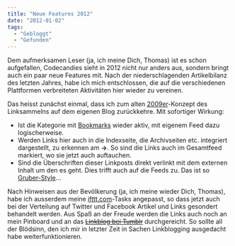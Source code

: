 ```yaml
---
title: "Neue Features 2012"
date: "2012-01-02"
tags:
  - "Gebloggt"
  - "Gefunden"
---
```


Dem aufmerksamen Leser (ja, ich meine Dich, Thomas) ist es schon aufgefallen, Codecandies sieht in 2012 nicht nur anders aus, sondern bringt auch ein paar neue Features mit. Nach der niederschlagenden Artikelbilanz des letzten Jahres, habe ich mich entschlossen, die auf die verschiedenen Plattformen verbreiteten Aktivitäten hier wieder zu vereinen.

Das heisst zunächst einmal, dass ich zum alten [2009er](/codecandies/2009/08/05/delicious-com/)-Konzept des Linksammelns auf dem eigenen Blog zurückkehre. Mit sofortiger Wirkung:

- Ist die Kategorie mit [Bookmarks](/themen/thema/gelinkt/) wieder aktiv, mit eigenem Feed dazu logischerweise.
- Werden Links hier auch in die Indexseite, die Archivseiten etc. integriert dargestellt, zu erkennen am **→**. So sind die Links auch im Gesamtfeed markiert, wo sie jetzt auch auftauchen.
- Sind die Überschriften dieser Linkposts direkt verlinkt mit dem externen Inhalt um den es geht. Dies trifft auch auf die Feeds zu. Das ist so [Gruber-Style](http://daringfireball.net/)…

Nach Hinweisen aus der Bevölkerung (ja, ich meine wieder Dich, Thomas), habe ich ausserdem meine [ifttt.com](http://ifttt.com)-Tasks angepasst, so dass jetzt auch bei der Verteilung auf Twitter und Facebook Artikel und Links gesondert behandelt werden. Aus Spaß an der Freude werden die Links auch noch an mein Pinboard und an das ~~[Linkblog bei Tumblr](http://nicobruenjes.tumblr.com)~~ durchgereicht. So sollte all der Blödsinn, den ich mir in letzter Zeit in Sachen Linkblogging ausgedacht habe weiterfunktionieren.
